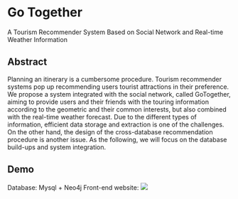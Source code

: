 # Go Together

A Tourism Recommender System Based on Social Network and Real-time Weather Information

## Abstract
Planning an itinerary is a cumbersome procedure. Tourism recommender systems pop up recommending users tourist attractions in their preference. We propose a system integrated with the social network, called GoTogether, aiming to provide users and their friends with the touring information according to the geometric and their common interests, but also combined with the real-time weather forecast. Due to the different types of information, efficient data storage and extraction is one of the challenges. On the other hand, the design of the cross-database recommendation procedure is another issue. As the following, we will focus on the database build-ups and system integration.

## Demo

Database: Mysql + Neo4j
Front-end website:
![](https://i.imgur.com/BGTDcCo.png)


